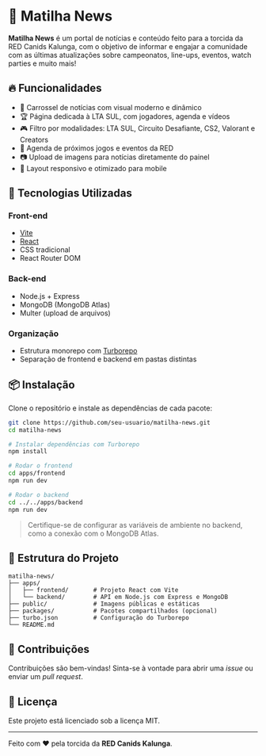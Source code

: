 # 🐺 Matilha News

**Matilha News** é um portal de notícias e conteúdo feito para a torcida da RED Canids Kalunga, com o objetivo de informar e engajar a comunidade com as últimas atualizações sobre campeonatos, line-ups, eventos, watch parties e muito mais!

## 🔥 Funcionalidades

- 📰 Carrossel de notícias com visual moderno e dinâmico
- 🏆 Página dedicada à LTA SUL, com jogadores, agenda e vídeos
- 🎮 Filtro por modalidades: LTA SUL, Circuito Desafiante, CS2, Valorant e Creators
- 📅 Agenda de próximos jogos e eventos da RED
- 📷 Upload de imagens para notícias diretamente do painel
- 📱 Layout responsivo e otimizado para mobile

## 🚀 Tecnologias Utilizadas

### Front-end
- [Vite](https://vitejs.dev/)
- [React](https://react.dev/)
- CSS tradicional
- React Router DOM

### Back-end
- Node.js + Express
- MongoDB (MongoDB Atlas)
- Multer (upload de arquivos)

### Organização
- Estrutura monorepo com [Turborepo](https://turbo.build/)
- Separação de frontend e backend em pastas distintas

## 📦 Instalação

Clone o repositório e instale as dependências de cada pacote:

```bash
git clone https://github.com/seu-usuario/matilha-news.git
cd matilha-news

# Instalar dependências com Turborepo
npm install

# Rodar o frontend
cd apps/frontend
npm run dev

# Rodar o backend
cd ../../apps/backend
npm run dev
```

> Certifique-se de configurar as variáveis de ambiente no backend, como a conexão com o MongoDB Atlas.

## 📁 Estrutura do Projeto

```
matilha-news/
├── apps/
│   ├── frontend/       # Projeto React com Vite
│   └── backend/        # API em Node.js com Express e MongoDB
├── public/             # Imagens públicas e estáticas
├── packages/           # Pacotes compartilhados (opcional)
├── turbo.json          # Configuração do Turborepo
└── README.md
```

## 🧩 Contribuições

Contribuições são bem-vindas! Sinta-se à vontade para abrir uma _issue_ ou enviar um _pull request_.

## 📄 Licença

Este projeto está licenciado sob a licença MIT.

---

Feito com ❤️ pela torcida da **RED Canids Kalunga**.
